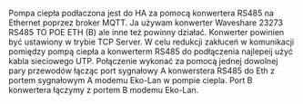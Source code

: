 Pompa ciepła podłaczona jest do HA za pomocą konwertera RS485 na Ethernet poprzez broker MQTT. Ja używam konwerter Waveshare 23273 RS485 TO POE ETH (B) ale inne też powinny działać. Konwerter powinien być ustawiony w trybie TCP Server. W celu redukcji zakłuceń w komunikacji pomiędzy pompą ciepła a konwerterm RS485 do podłączenia najlepeij użyć kabla sieciowego UTP. Połączenie wykonać za pomocą jednej dowolnej pary przewodów łącząc port sygnałowy A konwerstera RS485 do Eth z portem sygnałowym A modemu Eko-Lan w pompie ciepla. Port B konwertera łączymy z portem B modemu Eko-Lan.
